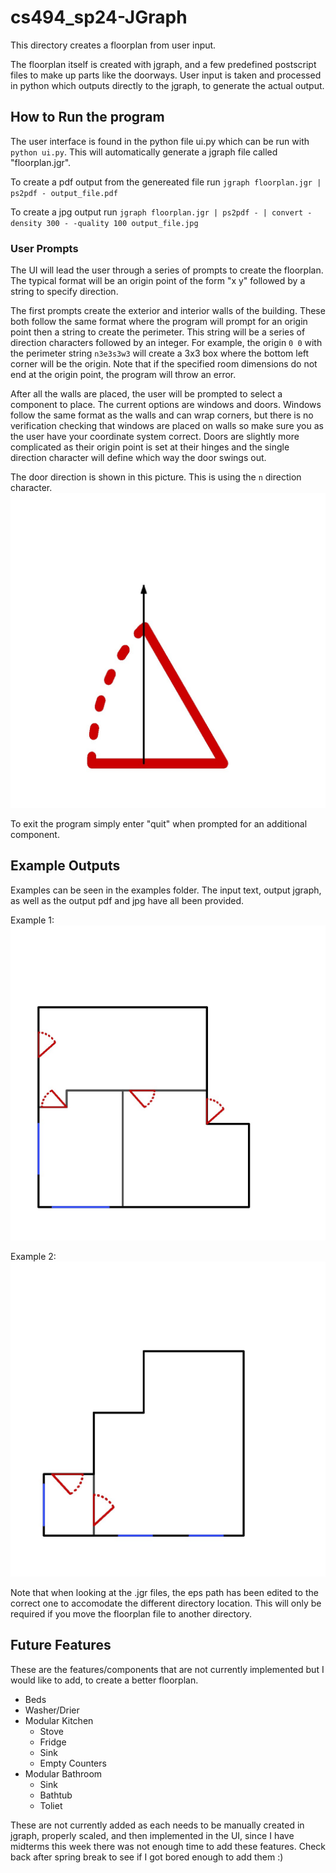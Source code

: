 # cs494_sp24-JGraph

This directory creates a floorplan from user input.

The floorplan itself is created with jgraph, and a few predefined postscript files to make up parts like the doorways. 
User input is taken and processed in python which outputs directly to the jgraph, to generate the actual output. 

## How to Run the program

The user interface is found in the python file ui.py which can be run with `python ui.py`. This will automatically generate a jgraph file called "floorplan.jgr". 

To create a pdf output from the genereated file run `jgraph floorplan.jgr | ps2pdf - output_file.pdf`

To create a jpg output run `jgraph floorplan.jgr | ps2pdf - | convert -density 300 - -quality 100 output_file.jpg`

### User Prompts
The UI will lead the user through a series of prompts to create the floorplan. The typical format will be an origin point of the form "x y" followed by a string to specify direction. 

The first prompts create the exterior and interior walls of the building. These both follow the same format where the program will prompt for an origin point then a string to create the perimeter. This string will be a series of direction characters followed by an integer. For example, the origin `0 0` with the perimeter string `n3e3s3w3` will create a 3x3 box where the bottom left corner will be the origin. Note that if the specified room dimensions do not end at the origin point, the program will throw an error.

After all the walls are placed, the user will be prompted to select a component to place. The current options are windows and doors. Windows follow the same format as the walls and can wrap corners, but there is no verification checking that windows are placed on walls so make sure you as the user have your coordinate system correct. Doors are slightly more complicated as their origin point is set at their hinges and the single direction character will define which way the door swings out. 

The door direction is shown in this picture. This is using the `n` direction character. 
![Door Direction](./examples/door_direction.jpg)


To exit the program simply enter "quit" when prompted for an additional component. 

## Example Outputs
Examples can be seen in the examples folder. The input text, output jgraph, as well as the output pdf and jpg have all been provided. 

Example 1: ![Example1 jpg](./examples/out1.jpg)

Example 2: ![Example2 jpg](./examples/out2.jpg)

Note that when looking at the .jgr files, the eps path has been edited to the correct one to accomodate the different directory location. This will only be required if you move the floorplan file to another directory. 

## Future Features 
These are the features/components that are not currently implemented but I would like to add, to create a better floorplan.
- Beds
- Washer/Drier
- Modular Kitchen
	- Stove
	- Fridge
	- Sink
	- Empty Counters
- Modular Bathroom
	- Sink
	- Bathtub
	- Toliet 

These are not currently added as each needs to be manually created in jgraph, properly scaled, and then implemented in the UI, since I have midterms this week there was not enough time to add these features. Check back after spring break to see if I got bored enough to add them :)

